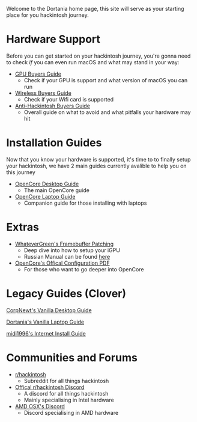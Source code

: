 Welcome to the Dortania home page, this site will serve as your starting place for you hackintosh journey.

# Hardware Support

Before you can get started on your hackintosh journey, you're gonna need to check *if* you can even run macOS and what may stand in your way:

* [GPU Buyers Guide](https://dortania.github.io/GPU-Buyers-Guide)
   * Check if your GPU is support and what version of macOS you can run
* [Wireless Buyers Guide](https://dortania.github.io/Wireless-Buyers-Guide/)
  * Check if your Wifi card is supported
* [Anti-Hackintosh Buyers Guide](https://dortania.github.io/Anti-Hackintosh-Buyers-Guide)
  * Overall guide on what to avoid and what pitfalls your hardware may hit


# Installation Guides

Now that you know your hardware is supported, it's time to to finally setup your hackintosh, we have 2 main guides currently avalible to help you on this journey

* [OpenCore Desktop Guide](https://dortania.github.io/OpenCore-Desktop-Guide/)
  * The main OpenCore guide
* [OpenCore Laptop Guide](https://1revenger1.gitbook.io/laptop-guide/)
  * Companion guide for those installing with laptops

# Extras 

* [WhateverGreen's Framebuffer Patching](https://github.com/acidanthera/WhateverGreen/blob/master/Manual/FAQ.IntelHD.en.md)
  * Deep dive into how to setup your iGPU
  * Russian Manual can be found [here](https://www.applelife.ru/threads/intel-hd-graphics-3000-4000-4400-4600-5000-5500-5600-520-530-630.1289648/)
* [OpenCore's Offical Configuration PDF](https://github.com/acidanthera/OpenCorePkg/blob/master/Docs/Configuration.pdf)
  * For those who want to go deeper into OpenCore

# Legacy Guides (Clover)

[CorpNewt's Vanilla Desktop Guide](https://hackintosh.gitbook.io/-r-hackintosh-vanilla-desktop-guide/)

[Dortania's Vanilla Laptop Guide](https://dortania.github.io/laptop-guide/)

[midi1996's Internet Install Guide](https://midi1996.github.io/hackintosh-internet-install-gitbook/)


# Communities and Forums

* [r/hackintosh](https://www.reddit.com/r/hackintosh/)
   * Subreddit for all things hackintosh
* [Offical r/hackintosh Discord](https://discord.gg/Wxam8aH)
   * A discord for all things hackintosh
   * Mainly specialising in Intel hardware
* [AMD OSX's Discord](https://www.youtube.com/watch?v=dQw4w9WgXcQ)
   * Discord specialising in AMD hardware
